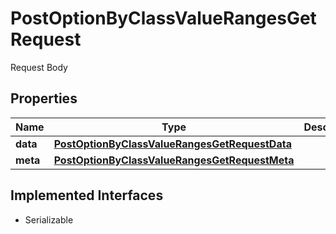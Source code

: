 

# PostOptionByClassValueRangesGetRequest

Request Body

## Properties

Name | Type | Description | Notes
------------ | ------------- | ------------- | -------------
**data** | [**PostOptionByClassValueRangesGetRequestData**](PostOptionByClassValueRangesGetRequestData.md) |  | 
**meta** | [**PostOptionByClassValueRangesGetRequestMeta**](PostOptionByClassValueRangesGetRequestMeta.md) |  |  [optional]


## Implemented Interfaces

* Serializable


